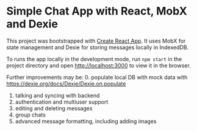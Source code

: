 # Simple Chat App with React, MobX and Dexie 

This project was bootstrapped with [Create React App](https://github.com/facebook/create-react-app). It uses MobX for state management and Dexie for storing messages locally in IndexedDB.

To runs the app locally in the development mode, run `npm start` 
in the project directory and open [http://localhost:3000](http://localhost:3000) to view it in the browser.

Further improvements may be:
0. populate local DB with mock data with https://dexie.org/docs/Dexie/Dexie.on.populate
1. talking and syncing with backend
2. authentication and multiuser support
3. editing and deleting messages
4. group chats
5. advanced message formatting, including adding images
